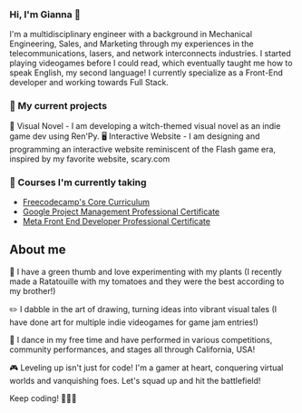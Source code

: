 ### Hi, I'm Gianna 👋

I'm a multidisciplinary engineer with a background in Mechanical Engineering, Sales, and Marketing through my experiences in the telecommunications, lasers, and network interconnects industries. I started playing videogames before I could read, which eventually taught me how to speak English, my second language! I currently specialize as a Front-End developer and working towards Full Stack.

### 🔭 My current projects
🧙 Visual Novel - I am developing a witch-themed visual novel as an indie game dev using Ren'Py. 
🖥️ Interactive Website - I am designing and programming an interactive website reminiscent of the Flash game era, inspired by my favorite website, scary.com


### 📖 Courses I'm currently taking
* [Freecodecamp's Core Curriculum](https://www.freecodecamp.org/learn/)
* [Google Project Management Professional Certificate](https://www.coursera.org/professional-certificates/google-project-management)
* [Meta Front End Developer Professional Certificate](https://www.coursera.org/professional-certificates/meta-front-end-developer?)



## About me
🌱 I have a green thumb and love experimenting with my plants (I recently made a Ratatouille with my tomatoes and they were the best according to my brother!)

✏️ I dabble in the art of drawing, turning ideas into vibrant visual tales (I have done art for multiple indie videogames for game jam entries!)

💃 I dance in my free time and have performed in various competitions, community performances, and stages all through California, USA!

🎮 Leveling up isn't just for code! I'm a gamer at heart, conquering virtual worlds and vanquishing foes. Let's squad up and hit the battlefield!





Keep coding! 🚀💃🌱
<!--
**gvc222/gvc222** is a ✨ _special_ ✨ repository because its `README.md` (this file) appears on your GitHub profile.

Here are some ideas to get you started:

- 🔭 I’m currently working on ...
- 🌱 I’m currently learning ...
- 👯 I’m looking to collaborate on ...
- 🤔 I’m looking for help with ...
- 💬 Ask me about ...
- 📫 How to reach me: ...
- 😄 Pronouns: ...
- ⚡ Fun fact: ...
-->

<!--
Technology
Front End: HTML5, CSS, JavaScript, React
BackEnd: Express, Node.js, PostgreSQL
Misc: VSCode, Figma, npm
-->

